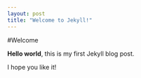 ```yaml
---
layout: post
title: "Welcome to Jekyll!"
---
```


#Welcome

**Hello world**, this is my first Jekyll blog post.

I hope you like it!

